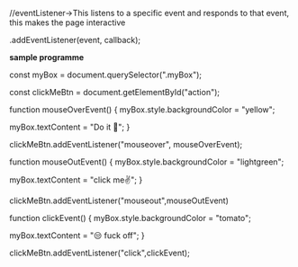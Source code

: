 //eventListener->This listens to a specific event and responds to that event, this makes the page interactive

.addEventListener(event, callback);

**sample programme**

const myBox = document.querySelector(".myBox");

const clickMeBtn = document.getElementById("action");

function mouseOverEvent() {
  myBox.style.backgroundColor = "yellow";

  myBox.textContent = "Do it 🥳";
}

clickMeBtn.addEventListener("mouseover", mouseOverEvent);

function mouseOutEvent() {
  myBox.style.backgroundColor = "lightgreen";

  myBox.textContent = "click me✌️";
}

clickMeBtn.addEventListener("mouseout",mouseOutEvent)

function clickEvent() {
  myBox.style.backgroundColor = "tomato";

  myBox.textContent = "😒 fuck off";
}

clickMeBtn.addEventListener("click",clickEvent);
